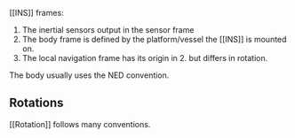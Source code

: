 [[INS]] frames:

1. The inertial sensors output in the sensor frame
2. The body frame is defined by the platform/vessel the [[INS]] is mounted on.
3. The local navigation frame has its origin in 2. but differs in rotation.

The body usually uses the NED convention.


## Rotations

[[Rotation]] follows many conventions.